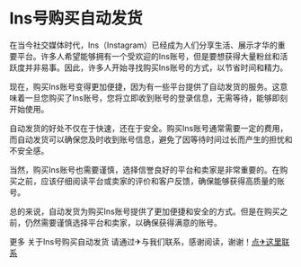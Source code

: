 # Ins号购买自动发货

在当今社交媒体时代，Ins（Instagram）已经成为人们分享生活、展示才华的重要平台。许多人希望能够拥有一个受欢迎的Ins账号，但是要想获得大量粉丝和活跃度并非易事。因此，许多人开始寻找购买Ins账号的方式，以节省时间和精力。

现在，购买Ins账号变得更加便捷，因为有一些平台提供了自动发货的服务。这意味着一旦您购买了Ins账号，您将立即收到账号的登录信息，无需等待，能够即刻开始使用。

自动发货的好处不仅在于快速，还在于安全。购买Ins账号通常需要一定的费用，而自动发货可以确保您及时收到账号信息，避免了因等待时间过长而产生的担忧和不安全感。

当然，购买Ins账号也需要谨慎，选择信誉良好的平台和卖家是非常重要的。在购买之前，应该仔细阅读平台或卖家的评价和客户反馈，确保能够获得高质量的账号。

总的来说，自动发货为购买Ins账号提供了更加便捷和安全的方式。但是在购买之前，仍然需要谨慎选择平台和卖家，以确保获得满意的账号。

更多 关于Ins号购买自动发货 请通过✈与我们联系，感谢阅读，谢谢！[点✈这里联系](https://b.k02.cc)
